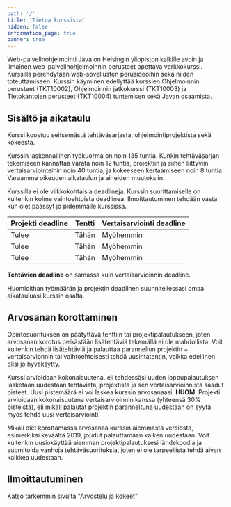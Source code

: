 ```yaml
---
path: '/'
title: 'Tietoa kurssista'
hidden: false
information_page: true
banner: true
---
```


Web-palvelinohjelmointi Java on Helsingin yliopiston kaikille avoin ja
ilmainen web-palvelinohjelmoinnin perusteet opettava verkkokurssi.
Kurssilla perehdytään web-sovellusten perusideoihin sekä niiden
toteuttamiseen. Kurssin käyminen edellyttää kurssien Ohjelmoinnin
perusteet (TKT10002), Ohjelmoinnin jatkokurssi (TKT10003) ja
Tietokantojen perusteet (TKT10004) tuntemisen sekä Javan osaamista.

## Sisältö ja aikataulu ##

Kurssi koostuu seitsemästä tehtäväsarjasta, ohjelmointiprojektista sekä kokeesta.

Kurssin laskennallinen työkuorma on noin 135 tuntia. Kunkin tehtäväsarjan tekemiseen kannattaa varata noin 12 tuntia, projektiin ja siihen liittyviin vertaisarviointeihin noin 40 tuntia, ja kokeeseen kertaamiseen noin 8 tuntia. Varaamme oikeuden aikataulun ja aiheiden muutoksiin.

Kurssilla ei ole viikkokohtaisia deadlineja. Kurssin suorittamiselle on kuitenkin kolme vaihtoehtoista deadlinea. Ilmoittautuminen tehdään vasta kun olet päässyt jo pidemmälle kurssissa.

| Projekti deadline | Tentti | Vertaisarviointi deadline |
|---|---|---|
| Tulee | Tähän | Myöhemmin |
| Tulee | Tähän | Myöhemmin |
| Tulee | Tähän | Myöhemmin |

**Tehtävien deadline** on samassa kuin vertaisarvioinnin deadline.

Huomioithan työmäärän ja projektin deadlinen suunnitellessasi omaa aikatauluasi kurssin osalta.

## Arvosanan korottaminen ##

Opintosuorituksen on päätyttävä tenttiin tai projektipalautukseen, joten arvosanan korotus pelkästään lisätehtäviä tekemällä ei ole mahdollista. Voit kuitenkin tehdä lisätehtäviä ja palauttaa parannellun projektin + vertaisarvionnin tai vaihtoehtoisesti tehdä uusintatentin, vaikka edellinen olisi jo hyväksytty. 

Kurssi arvioidaan kokonaisuutena, eli tehdessäsi uuden loppupalautuksen lasketaan uudestaan tehtävistä, projektista ja sen vertaisarvioinnista saadut pisteet. Uusi pistemäärä ei voi laskea kurssin arvosanaasi. **HUOM**: Projekti arvioidaan kokonaisuutena vertaisarvioinnin kanssa (yhteensä 30% pisteistä), eli mikäli palautat projektin paranneltuna uudestaan on syytä myös tehdä uusi vertaisarviointi.

Mikäli olet korottamassa arvosanaa kurssin aiemmasta versiosta, esimerkiksi keväältä 2019, joudut palauttamaan kaiken uudestaan. Voit kuitenkin uusiokäyttää aiemman projektipalautuksesi lähdekoodia ja submitoida vanhoja tehtäväsuorituksia, joten ei ole tarpeellista tehdä aivan kaikkea uudestaan.

## Ilmoittautuminen ##

Katso tarkemmin sivulta "Arvostelu ja kokeet".
